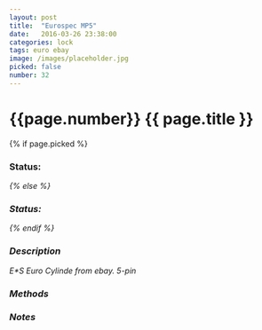 ```yaml
---
layout: post
title:  "Eurospec MP5"
date:   2016-03-26 23:38:00
categories: lock
tags: euro ebay
image: /images/placeholder.jpg
picked: false
number: 32
---
```


# {{page.number}} {{ page.title }}

{% if page.picked %}
### Status: <i class="fa fa-unlock"/>
{% else %}
### Status: <i class="fa fa-lock"/>
{% endif %}

### Description

E*S Euro Cylinde from ebay. 5-pin

### Methods

### Notes
